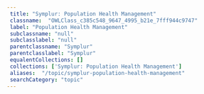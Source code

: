 ```yaml
--- 
 title: "Symplur: Population Health Management" 
 classname:  "OWLClass_c385c548_9647_4995_b21e_7fff944c9747" 
 label: "Population Health Management" 
 subclassname: "null" 
 subclasslabel: "null" 
 parentclassname: "Symplur" 
 parentclasslabel: "Symplur" 
 equalentCollections: [] 
 collections: ['Symplur: Population Health Management']
 aliases:  "/topic/symplur-population-health-management"  
 searchCategory: "topic" 
---
```

